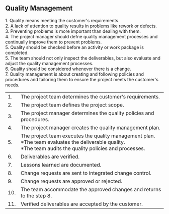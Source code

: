 <h2>Quality Management</h2>
1. Quality means meeting the customer's requirements.<br>
2. A lack of attention to quality results in problems like rework or defects.<br>
3. Preventing problems is more important than dealing with them.<br>
4. The project manager should defne quality management processes and continually improve them to prevent problems.<br>
5. Quality should be checked before an activity or work package is completed.<br>
5. The team should not only inspect the deliverables, but also evaluate and adjust the quality management processes.<br>
6. Quality should be considered whenever there is a change.<br>
7. Quality management is about creating and following policies and procedures and tailoring them to ensure the project meets the customer's needs.<br>

<table>
  <tr><td>1. </td><td>The project team determines the customer's requirements.</td></tr>
  <tr><td>2. </td><td>The project team defines the project scope.</td></tr>
  <tr><td>3. </td><td>The project manager determines the quality policies and procedures.</td></tr>
  <tr><td>4. </td><td>The project manager creates the quality management plan.</td></tr>
  <tr><td>5. </td><td>The project team executes the quality management plan.<br>
    *The team evaluates the deliverable quality.<br>
    *The team audits the quality policies and processes.</td></tr>
  <tr><td>6. </td><td>Deliverables are verified.</td></tr>
  <tr><td>7. </td><td>Lessons learned are documented.</td></tr>
  <tr><td>8. </td><td>Change requests are sent to integrated change control.</td></tr>
  <tr><td>9. </td><td>Change requests are approved or rejected.</td></tr>
  <tr><td>10. </td><td>The team accommodate the approved changes and returns to the step 8.</td></tr>
  <tr><td>11. </td><td>Verified deliverables are accepted by the customer.</td></tr>
  </table>

